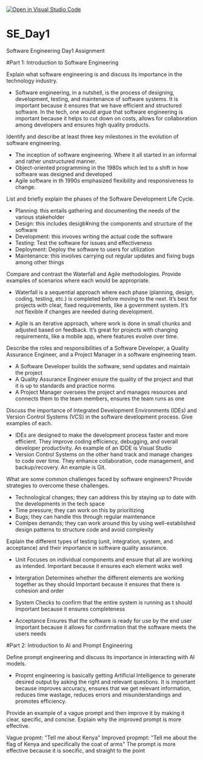 [![Open in Visual Studio Code](https://classroom.github.com/assets/open-in-vscode-2e0aaae1b6195c2367325f4f02e2d04e9abb55f0b24a779b69b11b9e10269abc.svg)](https://classroom.github.com/online_ide?assignment_repo_id=18397267&assignment_repo_type=AssignmentRepo)
# SE_Day1
Software Engineering Day1 Assignment

#Part 1: Introduction to Software Engineering

Explain what software engineering is and discuss its importance in the technology industry.

- Software engineering, in a nutshell, is the process of designing, development, testing, and maintenance of software systems. It is important because it ensures that we have efficient and structured software. In the tech, one would argue that software engineering is important because it helps to cut down on costs, allows for collaboration among developers and ensures high quality products.

Identify and describe at least three key milestones in the evolution of software engineering.

 - The inception of software engineering. Where it all started in an informal and rather unstructured manner.
 - Object-oriented programming in the 1980s which led to a shift in how software was designed and developed
 - Agile software in th 1990s emphasized flexibility and responsiveness to change.

List and briefly explain the phases of the Software Development Life Cycle.

- Planning: this entails gathering and documenting the needs of the various stakeholder
- Design: this includes desigb¥ning the components and structure of the software
- Development: this invoves writing the actual code the software
- Testing: Test the software for issues and effectiveness
- Deployment: Deploy the software to users for utilization
- Maintenance: this involves carrying out regular updates and fixing bugs among other things

Compare and contrast the Waterfall and Agile methodologies. Provide examples of scenarios where each would be appropriate.

- Waterfall is a sequential approach where each phase (planning, design, coding, testing, etc.) is completed before moving to the next. It’s best for projects with clear, fixed requirements, like a government system. It’s not flexible if changes are needed during development.

- Agile is an iterative approach, where work is done in small chunks and adjusted based on feedback. It’s great for projects with changing requirements, like a mobile app, where features evolve over time.

Describe the roles and responsibilities of a Software Developer, a Quality Assurance Engineer, and a Project Manager in a software engineering team.

- A Software Developer builds the software, send updates and maintain the project
- A Quality Assurance Engineer ensure the quality of the project and that it is up to standards and practice norms
- A Project Manager oversees the project and manages resources and connects them to the team members, ensures the team runs as one

Discuss the importance of Integrated Development Environments (IDEs) and Version Control Systems (VCS) in the software development process. Give examples of each.

- IDEs are designed to make the development process faster and more efficient. They improve coding efficiency, debugging, and overall developer productivity. An example of an IDDE is Visual Studio
- Version Control Systems on the other hand track and manage changes to code over time. They enhance collaboration, code management, and backup/recovery. An example is Git.
  
What are some common challenges faced by software engineers? Provide strategies to overcome these challenges.

- Technological changes; they can address this by staying up to date with the developments in the tech space
- Time pressure; they can work on this by prioritizing 
- Bugs; they can handle this through regular maintenance 
- Comlpex demands; they can work around this by using well-established design patterns to structure code and avoid complexity
  

Explain the different types of testing (unit, integration, system, and acceptance) and their importance in software quality assurance.

- Unit
  Focuses on individual components and ensure that all are working as intended.
  Important because it ensures each element woks well
  
- Intergration
  Determines whether the different elements are working together as they should
  Important because it ensures that there is cohesion and order
  
- System
  Checks to confirm that the entire system is running as t should
  Important because it ensures completeness
  
- Acceptance
  Ensures that the software is ready for use by the end user
  Important because it allows for confirmation that the software meets the users needs

#Part 2: Introduction to AI and Prompt Engineering


Define prompt engineering and discuss its importance in interacting with AI models.

- Propmt engineering is basically getting Artificial Intelligence to generate desired output by asking the right and relevant questions. It is important because improves accuracy, ensures that we get relevant information, reduces time wastage, reduces errors and misunderstandings and promotes efficiency.

Provide an example of a vague prompt and then improve it by making it clear, specific, and concise. Explain why the improved prompt is more effective.

Vague propmt: "Tell me about Kenya"
Improved propmpt: "Tell me about the flag of Kenya and specifically the coat of arms"
The prompt is more effective because it is soecific, and straight to the point
